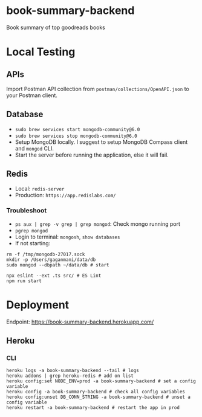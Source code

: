 # book-summary-backend
Book summary of top goodreads books

# Local Testing

## APIs
Import Postman API collection from `postman/collections/OpenAPI.json` to your Postman client.

## Database
* `sudo brew services start mongodb-community@6.0`
* `sudo brew services stop mongodb-community@6.0`
* Setup MongoDB locally. I suggest to setup MongoDB Compass client and `mongod` CLI.
* Start the server before running the application, else it will fail.

## Redis
* Local: `redis-server`
* Production: `https://app.redislabs.com/`

### Troubleshoot
* `ps aux | grep -v grep | grep mongod`: Check mongo running port
* `pgrep mongod`
* Login to terminal: `mongosh`, `show databases`
* If not starting: 
```shell
rm -f /tmp/mongodb-27017.sock
mkdir -p /Users/gaganmani/data/db
sudo mongod --dbpath ~/data/db # start 
```

```shell
npx eslint --ext .ts src/ # ES Lint
npm run start
```


# Deployment

Endpoint: https://book-summary-backend.herokuapp.com/

## Heroku

### CLI
```shell
heroku logs -a book-summary-backend --tail # logs
heroku addons | grep heroku-redis # add on list
heroku config:set NODE_ENV=prod -a book-summary-backend # set a config variable
heroku config -a book-summary-backend # check all config variables
heroku config:unset DB_CONN_STRING -a book-summary-backend # unset a config variable
heroku restart -a book-summary-backend # restart the app in prod
```